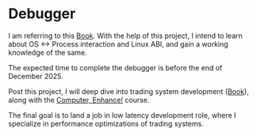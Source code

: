 # Debugger

I am referring to this [Book](https://nostarch.com/building-a-debugger). With the help of this project, I intend to learn about OS <-> Process interaction and Linux ABI, and gain a working knowledge of the same.

The expected time to complete the debugger is before the end of December 2025.

Post this project, I will deep dive into trading system development ([Book](https://www.amazon.in/Building-Low-Latency-Applications-ecosystem/dp/1837639353)), along with the [Computer, Enhance!](https://www.computerenhance.com/p/table-of-contents) course.

The final goal is to land a job in low latency development role, where I specialize in performance optimizations of trading systems.
